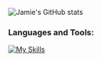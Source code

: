 

<!--
**JamieLoLo/JamieLoLo** is a ✨ _special_ ✨ repository because its `README.md` (this file) appears on your GitHub profile.

Here are some ideas to get you started:

- 🔭 I’m currently working on ...
- 🌱 I’m currently learning ...
- 👯 I’m looking to collaborate on ...
- 🤔 I’m looking for help with ...
- 💬 Ask me about ...
- 📫 How to reach me: ...
- 😄 Pronouns: ...
- ⚡ Fun fact: ...
-->

![Jamie's GitHub stats](https://github-readme-stats.vercel.app/api?username=JamieLoLo&theme=calm_pink&show_icons=true)
<h3 align="left">Languages and Tools:</h3>
<!-- <a href="https://getbootstrap.com" target="_blank" rel="noreferrer">  -->

[![My Skills](https://skillicons.dev/icons?i=js,html,css,react)](https://skillicons.dev)








